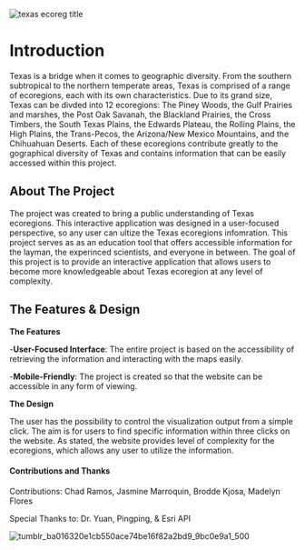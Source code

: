 ![texas ecoreg title](https://media.git.txstate.edu/user/3392/files/49ece530-8eaf-450a-b19a-7e19cf35a6a5)

# Introduction

Texas is a bridge when it comes to geographic diversity. From the southern subtropical to the northern temperate areas, Texas is comprised of a range of ecoregions, each with its own characteristics. Due to its grand size, Texas can be divded into 12 ecoregions: The Piney Woods, the Gulf Prairies and marshes, the Post Oak Savanah, the Blackland Prairies, the Cross Timbers, the South Texas Plains, the Edwards Plateau, the Rolling Plains, the High Plains, the Trans-Pecos, the Arizona/New Mexico Mountains, and the Chihuahuan Deserts. Each of these ecoregions contribute greatly to the gographical diversity of Texas and contains information that can be easily accessed within this project. 

## About The Project

The project was created to bring a public understanding of Texas ecoregions. This interactive application was designed in a user-focused perspective, so any user can ultize the Texas ecoregions infomration. This project serves as as an education tool that offers accessible information for the layman, the experinced scientists, and everyone in between. The goal of this project is to provide an interactive application that allows users to become more knowledgeable about Texas ecoregion at any level of complexity. 

## The Features & Design
**The Features**

-**User-Focused Interface**: The entire project is based on the accessibility of retrieving the information and interacting with the maps easily.

-**Mobile-Friendly**: The project is created so that the website can be accessible in any form of viewing. 

**The Design**

The user has the possibility to control the visualization output from a simple click. The aim is for users to find specific information within three clicks on the website. As stated, the website provides level of complexity for the ecoregions, which allows any user to utilize the information. 

#### Contributions and Thanks

Contributions: Chad Ramos, Jasmine Marroquin, Brodde Kjosa, Madelyn Flores 

Special Thanks to: Dr. Yuan, Pingping, & Esri API

![tumblr_ba016320e1cb550ace74be16f82a2bd9_9bc0e9a1_500](https://media.git.txstate.edu/user/3392/files/89841de7-94d3-4438-964f-ad03ffee3074)
